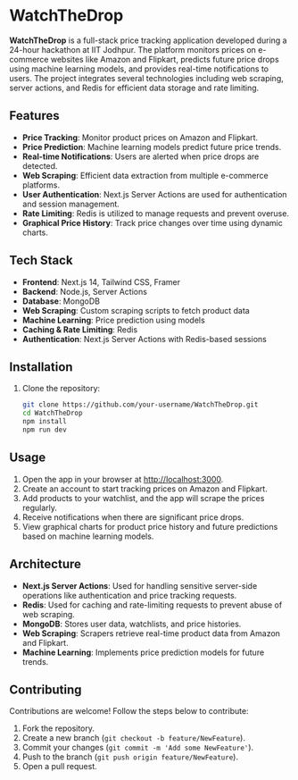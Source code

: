 # WatchTheDrop

**WatchTheDrop** is a full-stack price tracking application developed during a 24-hour hackathon at IIT Jodhpur. The platform monitors prices on e-commerce websites like Amazon and Flipkart, predicts future price drops using machine learning models, and provides real-time notifications to users. The project integrates several technologies including web scraping, server actions, and Redis for efficient data storage and rate limiting.

## Features

- **Price Tracking**: Monitor product prices on Amazon and Flipkart.
- **Price Prediction**: Machine learning models predict future price trends.
- **Real-time Notifications**: Users are alerted when price drops are detected.
- **Web Scraping**: Efficient data extraction from multiple e-commerce platforms.
- **User Authentication**: Next.js Server Actions are used for authentication and session management.
- **Rate Limiting**: Redis is utilized to manage requests and prevent overuse.
- **Graphical Price History**: Track price changes over time using dynamic charts.

## Tech Stack

- **Frontend**: Next.js 14, Tailwind CSS, Framer
- **Backend**: Node.js, Server Actions
- **Database**: MongoDB
- **Web Scraping**: Custom scraping scripts to fetch product data
- **Machine Learning**: Price prediction using models
- **Caching & Rate Limiting**: Redis
- **Authentication**: Next.js Server Actions with Redis-based sessions

## Installation

1. Clone the repository:

   ```bash
   git clone https://github.com/your-username/WatchTheDrop.git
   cd WatchTheDrop
   npm install
   npm run dev

## Usage

1. Open the app in your browser at [http://localhost:3000](http://localhost:3000).
2. Create an account to start tracking prices on Amazon and Flipkart.
3. Add products to your watchlist, and the app will scrape the prices regularly.
4. Receive notifications when there are significant price drops.
5. View graphical charts for product price history and future predictions based on machine learning models.

## Architecture

- **Next.js Server Actions**: Used for handling sensitive server-side operations like authentication and price tracking requests.
- **Redis**: Used for caching and rate-limiting requests to prevent abuse of web scraping.
- **MongoDB**: Stores user data, watchlists, and price histories.
- **Web Scraping**: Scrapers retrieve real-time product data from Amazon and Flipkart.
- **Machine Learning**: Implements price prediction models for future trends.

## Contributing

Contributions are welcome! Follow the steps below to contribute:

1. Fork the repository.
2. Create a new branch (`git checkout -b feature/NewFeature`).
3. Commit your changes (`git commit -m 'Add some NewFeature'`).
4. Push to the branch (`git push origin feature/NewFeature`).
5. Open a pull request.
   

